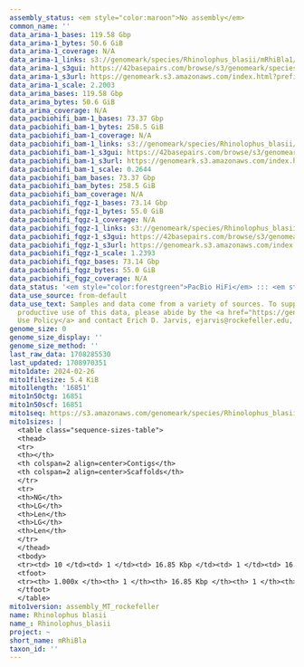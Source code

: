 ```yaml
---
assembly_status: <em style="color:maroon">No assembly</em>
common_name: ''
data_arima-1_bases: 119.58 Gbp
data_arima-1_bytes: 50.6 GiB
data_arima-1_coverage: N/A
data_arima-1_links: s3://genomeark/species/Rhinolophus_blasii/mRhiBla1/genomic_data/arima/<br>
data_arima-1_s3gui: https://42basepairs.com/browse/s3/genomeark/species/Rhinolophus_blasii/mRhiBla1/genomic_data/arima/
data_arima-1_s3url: https://genomeark.s3.amazonaws.com/index.html?prefix=species/Rhinolophus_blasii/mRhiBla1/genomic_data/arima/
data_arima-1_scale: 2.2003
data_arima_bases: 119.58 Gbp
data_arima_bytes: 50.6 GiB
data_arima_coverage: N/A
data_pacbiohifi_bam-1_bases: 73.37 Gbp
data_pacbiohifi_bam-1_bytes: 258.5 GiB
data_pacbiohifi_bam-1_coverage: N/A
data_pacbiohifi_bam-1_links: s3://genomeark/species/Rhinolophus_blasii/mRhiBla1/genomic_data/pacbio_hifi/<br>
data_pacbiohifi_bam-1_s3gui: https://42basepairs.com/browse/s3/genomeark/species/Rhinolophus_blasii/mRhiBla1/genomic_data/pacbio_hifi/
data_pacbiohifi_bam-1_s3url: https://genomeark.s3.amazonaws.com/index.html?prefix=species/Rhinolophus_blasii/mRhiBla1/genomic_data/pacbio_hifi/
data_pacbiohifi_bam-1_scale: 0.2644
data_pacbiohifi_bam_bases: 73.37 Gbp
data_pacbiohifi_bam_bytes: 258.5 GiB
data_pacbiohifi_bam_coverage: N/A
data_pacbiohifi_fqgz-1_bases: 73.14 Gbp
data_pacbiohifi_fqgz-1_bytes: 55.0 GiB
data_pacbiohifi_fqgz-1_coverage: N/A
data_pacbiohifi_fqgz-1_links: s3://genomeark/species/Rhinolophus_blasii/mRhiBla1/genomic_data/pacbio_hifi/<br>
data_pacbiohifi_fqgz-1_s3gui: https://42basepairs.com/browse/s3/genomeark/species/Rhinolophus_blasii/mRhiBla1/genomic_data/pacbio_hifi/
data_pacbiohifi_fqgz-1_s3url: https://genomeark.s3.amazonaws.com/index.html?prefix=species/Rhinolophus_blasii/mRhiBla1/genomic_data/pacbio_hifi/
data_pacbiohifi_fqgz-1_scale: 1.2393
data_pacbiohifi_fqgz_bases: 73.14 Gbp
data_pacbiohifi_fqgz_bytes: 55.0 GiB
data_pacbiohifi_fqgz_coverage: N/A
data_status: '<em style="color:forestgreen">PacBio HiFi</em> ::: <em style="color:forestgreen">Arima</em>'
data_use_source: from-default
data_use_text: Samples and data come from a variety of sources. To support fair and
  productive use of this data, please abide by the <a href="https://genome10k.soe.ucsc.edu/data-use-policies/">Data
  Use Policy</a> and contact Erich D. Jarvis, ejarvis@rockefeller.edu, with any questions.
genome_size: 0
genome_size_display: ''
genome_size_method: ''
last_raw_data: 1708285530
last_updated: 1708970351
mito1date: 2024-02-26
mito1filesize: 5.4 KiB
mito1length: '16851'
mito1n50ctg: 16851
mito1n50scf: 16851
mito1seq: https://s3.amazonaws.com/genomeark/species/Rhinolophus_blasii/mRhiBla1/assembly_MT_rockefeller/mRhiBla1.MT.20240226.fasta.gz
mito1sizes: |
  <table class="sequence-sizes-table">
  <thead>
  <tr>
  <th></th>
  <th colspan=2 align=center>Contigs</th>
  <th colspan=2 align=center>Scaffolds</th>
  </tr>
  <tr>
  <th>NG</th>
  <th>LG</th>
  <th>Len</th>
  <th>LG</th>
  <th>Len</th>
  </tr>
  </thead>
  <tbody>
  <tr><td> 10 </td><td> 1 </td><td> 16.85 Kbp </td><td> 1 </td><td> 16.85 Kbp </td></tr><tr><td> 20 </td><td> 1 </td><td> 16.85 Kbp </td><td> 1 </td><td> 16.85 Kbp </td></tr><tr><td> 30 </td><td> 1 </td><td> 16.85 Kbp </td><td> 1 </td><td> 16.85 Kbp </td></tr><tr><td> 40 </td><td> 1 </td><td> 16.85 Kbp </td><td> 1 </td><td> 16.85 Kbp </td></tr><tr style="background-color:#cccccc;"><td> 50 </td><td> 1 </td><td style="background-color:#ff8888;"> 16.85 Kbp </td><td> 1 </td><td style="background-color:#ff8888;"> 16.85 Kbp </td></tr><tr><td> 60 </td><td> 1 </td><td> 16.85 Kbp </td><td> 1 </td><td> 16.85 Kbp </td></tr><tr><td> 70 </td><td> 1 </td><td> 16.85 Kbp </td><td> 1 </td><td> 16.85 Kbp </td></tr><tr><td> 80 </td><td> 1 </td><td> 16.85 Kbp </td><td> 1 </td><td> 16.85 Kbp </td></tr><tr><td> 90 </td><td> 1 </td><td> 16.85 Kbp </td><td> 1 </td><td> 16.85 Kbp </td></tr><tr><td> 100 </td><td> 1 </td><td> 16.85 Kbp </td><td> 1 </td><td> 16.85 Kbp </td></tr></tbody>
  <tfoot>
  <tr><th> 1.000x </th><th> 1 </th><th> 16.85 Kbp </th><th> 1 </th><th> 16.85 Kbp </th></tr>
  </tfoot>
  </table>
mito1version: assembly_MT_rockefeller
name: Rhinolophus blasii
name_: Rhinolophus_blasii
project: ~
short_name: mRhiBla
taxon_id: ''
---
```

